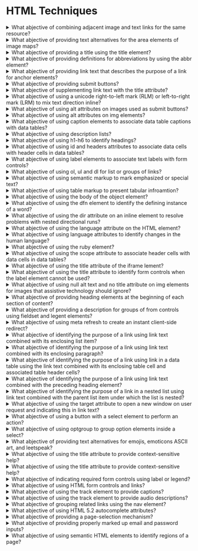 # HTML Techniques

<details>
  <summary>What abjective of combining adjacent image and text links for the same resource?</summary>

The objective of this technique is to provide both text and iconic representations of links without making the web page more confusing or difficult for keybaord users or assistive technology users. Since different users finding text and icons more usable, providing both can improve the accessibility of the link.

**Procedure:**

1. Check that every img element contained within the a element has a null value set for its alt attribute.
2. Check that the a element contains an img element that has either a null alt attribute value or a value that supplements the link text and describes the image.

[More >>](https://www.w3.org/WAI/WCAG22/Techniques/html/H2)

</details>

<details>
  <summary>What abjective of providing text alternatives for the area elements of image maps?</summary>

The objective of this technique is to provide text alternatives that serve the same purpose as the selectable regions of an image map. An image map is an image divided into selectable regions defined by area elements. Each area is a link to another Web page or another part of the current Web page. The alt attribute of each area element serves the same purpose as the selectable are of the image.

**Procedure:**

1. Check that the area element has an alt attribute.
2. Check that the text alternative specified by the alt attribute serves the same purpose as the part of image map image referenced by teh are element of the image map.

[More >>](https://www.w3.org/WAI/WCAG22/Techniques/html/H24)

</details>

<details>
  <summary>What abjective of providing a title using the title element?</summary>

All HTML documents, including those in frames, have a title element in the head section that defines in a simple phrase the purpose of the document. This helps users to orient themselves within the site quickly without having to search for orientation information in the body of the page.

**Procedure:**

1. Examine the source code of the HTML document and check that a non-empty title element appears in the head section.
2. Check that the title element describes the docuemnt.

[More >>](https://www.w3.org/WAI/WCAG22/Techniques/html/H25)

</details>

<details>
  <summary>What abjective of providing definitions for abbreviations by using the abbr element?</summary>

The objective of this technique is to provide expansions or definitions for abbreviations by using the abbr element. IT is always appropriate to use abbr element for any abbreviation, including acronyms and initialisms.

**Procedure:**

1. Check that an expansion or definition is provided for each abbreviation via abbr.

[More >>](https://www.w3.org/WAI/WCAG22/Techniques/html/H28)

</details>

<details>
  <summary>What abjective of providing link text that describes the purpose of a link for anchor elements?</summary>

The objective of this technique is to describe the purpose of a link by providing descriptive text as the content of the an element. The description lets a user distinguish this link from other links in the Web page and helps the user determine whetehr to follow the link. The URI of the destination is generally not sufficiently descriptive.

**Procedure:**

1. Check that text or a text alternative for non-text content is included in the an element.
2. If an img element is the only content of the a element, check that its text alternative describes the purpose of the link.
3. If the element contains one or more img element(s) and the text alternative of the img element(s) is empty, check that the text of the link describes the purpose of the link.
4. If the a element only contains text, check that the text describes the purpose of the link.

[More >>](https://www.w3.org/WAI/WCAG22/Techniques/html/H30)

</details>

<details>
  <summary>What abjective of providing submit buttons?</summary>

The objective of this technique is to provide a mechanism that allows users to explicitly request changes of context. The intended use of a submit button is to generate an HTTP request that submits data entered in a form, so it is an appropriate control to use for causing a change of context.

**Procedure:**

1. Find all forms in the content.
2. For each form, check that it has submit button.

[More >>](https://www.w3.org/WAI/WCAG22/Techniques/html/H32)

</details>

<details>
  <summary>What abjective of supplementing link text with the title attribute?</summary>

The objective of this technique is to demonstrate how to use a title attribute on an anchor element to provide additional text describing a link. The title attribute is used to provide additional information to help clarify or further describe the purpose of a link. If the supplementary information provided through the title attribute is something the user should know before following the link, such as a warning, then it should be provided in the link thext rather than in the title attribute.

**Procedure:**

1. For each anchor element that has a title attribute, check that the title attribute together with the link text describes the purpose of the link.

[More >>](https://www.w3.org/WAI/WCAG22/Techniques/html/H33)

</details>

<details>
  <summary>What abjective of using a unicode right-to-left mark (RLM) or left-to-right mark (LRM) to mix text direction inline?</summary>

The objective of this technique is to demonstrate how to use Unicode right to left marks and left-to-right marks to override the HTML bidrectional algorithm when it produces undesirable results. This may be necessary, for instance, when placing neutral characters such as spaces or punctuation between different directional text runs. The concepts used in this technique are described in Inline markup and bidirectional text in HTML.

**Procedure:**

1. Examine the source for places where text changes direction.
2. When text changes direction, check whether neutral characters such as spaces or punctuation occur adjacent tot text that is rendered in the non-default direction.
3. When check #2 is true and the HTML bidirectional algorithm would produce the wrong placement of the neutral characters, check whether the neutral characters are followed by Unicode right-to-left or left-to-right marks that cause neutral characters to be placed as part of the preceding characters.

[More >>](https://www.w3.org/WAI/WCAG22/Techniques/html/H34)

</details>

<details>
  <summary>What abjective of using alt attributes on images used as submit buttons?</summary>

For input elements of type image, the alt attribute of the input element is used to provide a functional label. This label indicates the button's function, but does not attempt to describe the image. This label indicates the button's function, but does not attempt to describe the image. The label is especially important if there are multiple submit buttons on the page that each lead to different results.

**Procedure:**

1. For all input elements that have a type attribute value of image, check for the presence of an alt attribute.
2. Check that the value of the alt attribute describes the button's function.

[More >>](https://www.w3.org/WAI/WCAG22/Techniques/html/H36)

</details>

<details>
  <summary>What abjective of using alt attributes on img elements?</summary>

When using the img element, specify a short text alternative with the alt attribute. Note. The value of this attribute is referred to as "alt text".

When an image contains words that are important to understanding the content, the alt text should inculde those words. This will allow the alt text to play the same function on the page as the image. Note that it does not necessarily describe the visual characterisics of the image itself but must convey the same meaning as the image.

**Procedure:**

1. Examine each img element in the content.
2. Check that each img element which conveys meaning contains an alt attribute.
3. If the image contains words that are important to understanding the content, the words are included int the text alternative.

[More >>](https://www.w3.org/WAI/WCAG22/Techniques/html/H37)

</details>

<details>
  <summary>What abjective of using caption elements to associate data table captions with data tables?</summary>

The objective of this technique is to programmatically associate captions for data tables where captions are provided in the presentation. The caption for a table is a table identifier and acts like a title or heading for the table.

**Procedure:**

1. Check that the table includes a caption element.
2. Check that the text that titles or describes the table is included in hte caption element.

[More >>](https://www.w3.org/WAI/WCAG22/Techniques/html/H39)

</details>

<details>
  <summary>What abjective of using description lists?</summary>

The objective of this technique is to provide the description of names or terms by presentiong them in a description list. The list is marked up using the dl element. Within the list, each term is put in a separate dt element, and its description goes in the dd element directly following it. Multiple terms can be associated with a single description, as can a single term with multiple descriptions, provided that semantic sequence is maintained. The title attribute can be used to provide additional information about the description list. Usage of description lists ensures that temrs and their desctions are semantically related even as presentaion format changes, as well as ensuring that these terms and desctions are semantically grouped as a unit.

**Procedure:**

1. Check that the list is contained within a dl element.
2. Check that each term in the list being described is contained iwthin a dt element.
3. Check that when there is more than one term that shares the same description that the dt elements immediately follow each other.
4. Check that the description for each term is contained in one or more dd elements.
5. Check that the one or more dd elements immediately follow the one or more dt elements containing the term being described.

[More >>](https://www.w3.org/WAI/WCAG22/Techniques/html/H40)

</details>

<details>
  <summary>What abjective of using h1-h6 to identify headings?</summary>

The objective of this technique is to use HTML heading markup to provide semantic code for headings in the content. Heading markup will allow assistive technologies to present the heading status of text to a user. A screen reader can recognize the code and announce the text as a heading with its level, beep or provide some other auditory indicator. Screen readers are also able to navigate heading markup which can be an effective way for screen reader users to more quickly find the content of interest. Assistive technologies that alter the authored visual display will also be able to provide and appropriate alterante visual display for headings that can be identified by heading markup.

**Procedure:**

1. Check that heading markup is used when content is a heading and the heading markup indicates the appropriate heading level for the content.
2. Check that heading markup is not used when content is not a heading.

[More >>](https://www.w3.org/WAI/WCAG22/Techniques/html/H42)

</details>

<details>
  <summary>What abjective of using id and headers attributes to associate data cells with header cells in data tables?</summary>

The objective of this technique is to associate each data cell with the appropriate headers. This technique adds a headers attribute to each data cell. It also adds an id attribute to any cell used as a header for other cells. The headers attribute of a cell contains a list of the id attributes of the associated header cells. If there is more than one id, they are separated by spaces.

**Procedure:**

1. Check for layout tables: determine whether the content has a relationship with other content in both its column and its row. If "no", the table is a layout table. If "yes", the table is a data table.
2. For data tables, check that any cell that is associated with more than one row and/or one column header contains a headers attribute that list the id for all headers associated with that cell.
3. For data tables where any cell contains an id or headers attribute:

- Checka that each id listed in the headers attribute of the data cell matches the id attribute of a cell that is used as a header element.
- Check that the headers attribute of a data cell contains the id attribute of all headers associated with the data cell.
- Check that all ids are unique.

[More >>](https://www.w3.org/WAI/WCAG22/Techniques/html/H43)

</details>

<details>
  <summary>What abjective of using label elements to associate text labels with form controls?</summary>

The objective of this technique is to use the label element to explicitly associate a form control with a label. A label is attached to a specific form control through the use of the for attribute. The value of the for attribute must be the same as the value of the id attribute of the form control.

**Procedure:**

- For all input elements of type text, file or password, for all texterea elements, and for all select elements in the Web page:

1. Check that there is a label element that identifies the purpose of the control before the input, textarea, or select element.
2. Check that the for attribute of the label element matches the id of the input, textarea, or select element.
3. Check that the albel element is visible.

- For all input elements of type checkbox or radio in the Wb page:

1. Check that there is a label element that identifies the purpose of the control after the input element.
2. Check that the for attribute of the label element matches the id of the input element.
3. Check that the label element is visible.

[More >>](https://www.w3.org/WAI/WCAG22/Techniques/html/H44)

</details>

<details>
  <summary>What abjective of using ol, ul and dl for list or groups of links?</summary>

The objective of this technique is to create list of related items using list elements appropriate for their purpose. The ol element is used when the list is ordered and the ul element is used when the list is unordered. Description lists dl are used to group name-value pairs of inromation, for example: terms and definitions or questions and answers. Although the use of this markup can make lists more readable, not all lists need markup. For instance, sentance, sentences that contain comma-separated lists may not need list markup.

**Procedure:**

1. Check that content that has the visual appearance of a list is marked as an unordered list.
2. Check that content that has the visual appearance of a numbered list is marked as an ordered list.
3. Check that content is marked as a description list when groups of name-value pairs, for example: terms and definitions or questions and answers, are presented in the form of a list.

[More >>](https://www.w3.org/WAI/WCAG22/Techniques/html/H48)

</details>

<details>
  <summary>What abjective of using semantic markup to mark emphasized or special text?</summary>

The objective of this technique is to demonstrate how semantic markup can be used to mark emphasised or special text so that it can be programmatically determined. Using semantic markup to mark emphasized or special text also provides structrue to the document. User agents can then make the structure perceivable to the user, for example using a different visual presentation for different types of structures or by using a different voice or pitch in an auditory presentation.

**Procedure:**

1. Examine the content for information that is conveyed through variations in presentation of text.
2. Check that appropriate semantic markup have been used to mark the text that conveys information through variations in text.

[More >>](https://www.w3.org/WAI/WCAG22/Techniques/html/H49)

</details>

<details>
  <summary>What abjective of using table markup to present tabular infroamtion?</summary>

The objective of this technique is to present tabular infroamtion in a way that preserves relationships within the infroamtion even when users cannot see the table or the presentation format is changed. Inforamtion is considered tabular when logical relationships among text, numbers, images, or other data exist in two dimensions. These relationships are represented in columns and rows, and the columns and rows must be recognizable in order for the logical relationships to be perceived.

**Procedure:**

1. Check for the presence of tabular information.
2. For each occurrence of tabular inforamtion: check that table markup with at least the elements table, tr, th, and td is used.

[More >>](https://www.w3.org/WAI/WCAG22/Techniques/html/H51)

</details>

<details>
  <summary>What abjective of using the body of the object element?</summary>

The objective of this technique is to provide a text alternative for content rendered using the object element. The body of the object element can be used to provide a complete text alternative for the object, or may contain additional non-text content with text alternatives.

**Procedure:**

1. Check that the body of each object element contains a text alternative for the object.

[More >>](https://www.w3.org/WAI/WCAG22/Techniques/html/H53)

</details>

<details>
  <summary>What abjective of using the dfn element to identify the defining instance of a word?</summary>

The objective of this technique is to use the dfn to mark the use of a word or phrase where it is defined. The dfn element is used to indicate the defining instance of the enclossed term. In other words, it marks the occurrence of the term where the term is defined. Note that it encloses the term, not the difinition. This technique would be used in combination with Using inline definitions to provide the definition.

**Procedure:**

1. Identify all words that are defined inline in the text, that is where the definition occurs in a sentence near an occurrence of the word.
2. Check that each word that is defined inline is contained in a dfn element.

[More >>](https://www.w3.org/WAI/WCAG22/Techniques/html/H54)

</details>

<details>
  <summary>What abjective of using the dir attribute on an inline element to resolve problems with nested directional runs?</summary>

The objective of this technique is to identify changes in the text direction of text that includes nested directional runs by providing the dir attribute on inline elements. A nested directional run is a run of text that includes mixed directional text, for example, a paragraph in English containing a quoted Hebrew sentence which in turn includes an English phrase. Use of the dir attribute on an enclosing span or other inline element may be necessary because the Unicode bidrectional algorithm can produce undesirable results when mixed directional text contains spaces or punctuation. The concepts used in this technique are described in What you need to know about the bidi algorithm and inline markup.

**Procedure:**

1. Examine the text direction of text in the document.
2. If the text direction is right-to-left, check that for the ancestor element that has a dir attribute, the attribute has the value rtl.
3. If the text direction is left-to-right, check that there is no ancestor element with a dir attribute, or that for the ancestor element that has a dir attribute, the attribute has the value ltr.

[More >>](https://www.w3.org/WAI/WCAG22/Techniques/html/H56)

</details>

<details>
  <summary>What abjective of using the language attribute on the HTML element?</summary>

The objective of this technique is to identify the default language of a document by providing the lang attribute on the html element.

**Procedure:**

1. Check that the html element has a lang attribute.
2. Check that the value of the lang attribute conforms to tags for identifying languages or its successor and reflects the primary language used by the Web page.

[More >>](https://www.w3.org/WAI/WCAG22/Techniques/html/H57)

</details>

<details>
  <summary>What abjective of using language attributes to identify changes in the human language?</summary>

The objective of this technique is to clearly identify any changes in language on a page by using the lang attribute.

**Procedure:**

For each element in the document:

1. Check that the human language of the content of the lement is the same as the inherited language for the element.

For each lang attribute in the document:

1. Check that the value of the lang attribute.
2. Check that the language code matches the language of the content it applies to.

[More >>](https://www.w3.org/WAI/WCAG22/Techniques/html/H58)

</details>

<details>
  <summary>What abjective of using the ruby element?</summary>

The objective of this technique is to use ruby annotation to provide information about the pronunciation and meaning of a run of text where meaning is determined by pronunciation.

**Procedure:**

1. Check that a rt element contains pronunication infromation for each run of text defined by the rb element.
2. If simple Ruby markup is used, check that the rp element is present to indicate to user agents that do not support Ruby annotations that the text in the rt element provides the pronunciation information.

[More >>](https://www.w3.org/WAI/WCAG22/Techniques/html/H62)

</details>

<details>
  <summary>What abjective of using the scope attribute to associate header cells with data cells in data tables?</summary>

The objective of this technique is to associate header cells with data cells in complex tables using the scope attribute. The scope attribute may be used to clarify the scope of any cell used as a header. The scope identifies whether the cell is a header for a row, column, or group of rows or comumns. The values row, col, rowgroup, and colgroup identify these possible scopes, respectively.

**Procedure:**

1. Check that all th elements have a scope attribute.
2. Check that all scope attributes have the value row, col, rowgroup, or colgroup.

[More >>](https://www.w3.org/WAI/WCAG22/Techniques/html/H63)

</details>

<details>
  <summary>What abjective of using the title attribute of the iframe lement?</summary>

The objective of this technique is to demonstrate the use of the title attribute of the iframe element to describe its contents. This provides a label for the iframe so users can determine which frame to enter and explore in details. It does not label the content inside the iframe.

**Procedure:**

1. Check each iframe element in the HTML source code for the presence of a title attribute.
2. Check that the title attribute contains text that describes the iframe's content.

[More >>](https://www.w3.org/WAI/WCAG22/Techniques/html/H64)

</details>

<details>
  <summary>What abjective of using the title attribute to identify form controls when the label element cannot be used?</summary>

The objective of this technique is to use the title attribute to provide an accessible name for form controls when the visual design does not include text on the screen that can be associated with the control as a label. User agents, including assistive technology, can speak the title attribute.

**Procedure:**

1. Check that the control has a title attribute.
2. Check that the purpose of the form control is clear to users who can see the control.
3. Check that the title attribute identifies the purpose of the control and that it matches the apparent visual purpose.

[More >>](https://www.w3.org/WAI/WCAG22/Techniques/html/H65)

</details>

<details>
  <summary>What abjective of using null alt text and no title attribute on img elements for images that assistive technology should ignore?</summary>

The purpose of this technique is to show how images can be marked so that they can be ignored by assistive technology.

**Procedure:**

1. Check that title attribute is either absent or empty.
2. Check that alt attribute is present and empty.

[More >>](https://www.w3.org/WAI/WCAG22/Techniques/html/H67)

</details>

<details>
  <summary>What abjective of providing heading elements at the beginning of each section of content?</summary>

The objective of this technique is to use section headings to convey the structure of the content. Heading markup can be used:

- to indicate start of main content;
- to mark up section headings within the main content area;
- to demarcate different navigational sections like top or main navigation, left or secondary navigation and footer navigation;
- to mark up images of text that are used as headings;
- to allow users the ability to navigate a page by sections or skip repeated blocks of information.

**Procedure:**

1. Check that the content is divided into separate sections.
2. Check that each section on the page starts with a headings.

[More >>](https://www.w3.org/WAI/WCAG22/Techniques/html/H69)

</details>

<details>
  <summary>What abjective of providing a description for groups of from controls using fieldset and legent elements?</summary>

The objective of this technique is to provide a semantic grouping for related form controls. This allows users to understand the relationship of the controls and interact with the form more quickly and effectively.

**Procedure:**

1. Check that the group of logically related input or select elements are contained within fieldset elements.
2. Check that each fieldset has a legend element that is the first child in the fieldset and includes a description for that group.

[More >>](https://www.w3.org/WAI/WCAG22/Techniques/html/H71)

</details>

<details>
  <summary>What abjective of using meta refresh to create an instant client-side redirect?</summary>

The objective of this technique is to enable redirects on the client side without confusing the user. Redirects are preferebly implemented on the server side, but authours do not always have control over server-side technologies.

**Procedure:**

Find all meta elements in the document that contain the http-equiv attribute with value refresh, check that:

1. The content attribute has a number with a value of 0.
2. The number is followed by; URL=anyURL (where anyURL stands for the URI that should replace the current page).

[More >>](https://www.w3.org/WAI/WCAG22/Techniques/html/H76)

</details>

<details>
  <summary>What abjective of identifying the purpose of a link using link text combined with its enclosing list item?</summary>

The objective of this technique is to identify the purpose of a link from the link and its list item context. The list imte enclosing the link provides context for an otherwise unclear link when the list item is the nearest enclosing block-level ancestor element. The description lets a user distinguish this link from links in the Web page that lead to other destinations and helps the user determine whether to follow the link. Note that simply providing the URI of the destination is generally not sufficiently descriptive.

**Procedure:**

1. Check that the link is part of a list item.
2. Check that text of the link combined with the text of its enclosing list item describes the purpose of the link.

[More >>](https://www.w3.org/WAI/WCAG22/Techniques/html/H77)

</details>

<details>
  <summary>What abjective of identifying the purpose of a link using link text combined with its enclosing paragraph?</summary>

The objective of this technique is to identify the purpose of a link from the link and its paragraph context. The paragraph enclosing the link provides context for an otherwise unclear link when the paragraph is the nearest enclosing block-level ancestor element. The description lets a user distinguish this link from links in the Web page that lead to other destinations and helps the user determine whetehr to follow the link. Note that simply providing the URI of the destination is generally not sufficiently descriptive.

**Procedure:**

1. Check that the link is part of a paragraph.
2. Check that text of the link combined with the text of its enclosing paragraph describes the purpose of the link.

[More >>](https://www.w3.org/WAI/WCAG22/Techniques/html/H78)

</details>

<details>
  <summary>What abjective of identifying the purpose of a link using link in a data table using the link text combined with its enclosing table cell and associated table header cells?</summary>

The objective of this technique is to identify the purpose of a link from the link in its data table context. This context is the table cell enclosing the link and the cell's associated table header cells. The data table context provides the purpose for an otherwise unclear link when the table cell is the nearest enclosing block-level ancestor element. IT lets a user distinguish this link from other links in the Web page that lead to other desinations and helps the user determine whether to follow the link. Note that simply providing the URI of the destination is not sufficiently descriptive for people with disabilities especially those with cognitive disabilities.

**Procedure:**

1. Check that the link is in a talbe cell.
2. Check that text of the link combined with the text of the associated table header cells describes the purpose of the link.

[More >>](https://www.w3.org/WAI/WCAG22/Techniques/html/H79)

</details>

<details>
  <summary>What abjective of identifying the purpose of a link using link text combined with the preceding heading element?</summary>

The objective of this technique is to identify the purpose of a from the context provided by its heading context. The preceding heading provides context for an otherwise unclear link. The description lets a user distinguish this link from links in the Web page that lead to other destinations and helps the user determine whether to follow the link.

**Procedure:**

1. Find the heading element that precedes the link.
2. Check that the text of the link combined with the text of that heading describes the purpose of the link.

[More >>](https://www.w3.org/WAI/WCAG22/Techniques/html/H80)

</details>

<details>
  <summary>What abjective of identifying the purpose of a link in a nested list using link text combined with the parent list item under which the list is nested?</summary>

The objective of this technique is to describe the purpose of a link in a nested list from the context provided by the list item under which the list is nested. This list item provides context for an otherwise unclear link. The description lets a user distinguish this link fro mlinks in the Web page that lead to other destinations and helps the user determine whether to follow the link.

**Procedure:**

1. Find the link's parent ul or ol element.
2. Check that this list element (ul, ol) is a descendant of an li element.
3. Check that the text of the link combined with the text of that parent li element describes the purpose of the link.

[More >>](https://www.w3.org/WAI/WCAG22/Techniques/html/H81)

</details>

<details>
  <summary>What abjective of using the target attribute to open a new window on user request and indicating this in link text?</summary>

The objective of this technique is to avoid confusion that may be caused by the appearance of new windows that were not requested by the user. Suddenly opening new windows can disorient users or be missed completely by some. In HTML, the target attribute can be used to open a new window.

**Procedure:**

1. Activate each link in the document to check if it opens a new window.
2. For each link that opens a new window, check that it uses the target attribute.
3. Check that the link text contains information indicating that the link will opwn in a new window.

[More >>](https://www.w3.org/WAI/WCAG22/Techniques/html/H83)

</details>

<details>
  <summary>What abjective of using a button with a select element to perform an action?</summary>

The objective of this technique is to allow the user to control when an action is performed, rather than having the action occur as a side effect of choosing a value for the select element. The user may inspect the different values of the select element, or may accidentally choose the wrong value, without causing the action to occur. When the user is satisfied with their choice, they select the button to perform the action.

**Procedure:**

1. Check that focus (including keyboard focus) on an option in the select element does not result in any actions.
2. Check that selecting the button performs the action associated with the current select value.

[More >>](https://www.w3.org/WAI/WCAG22/Techniques/html/H84)

</details>

<details>
  <summary>What abjective of using optgroup to group option elements inside a select?</summary>

The objective of this technique is to group items in a selection list. A selection list is a set of allowd values for a form control such as a multi-select list or a combo box. Often selection list have groups of related options. Those groups should be semantically identified, rather than being delimiter with "dummy" list entries, for example: an option element containing only a series of dashes to create a horizontal line. Semantically identifying groups of options helps to visually break up long list so that users can more easily locate what they are interested in.

**Procedure:**

1. Check the set of options within a selection list to see if there are groups of related options.
2. If there are groups of related options, they should be grouped with optgroup.

[More >>](https://www.w3.org/WAI/WCAG22/Techniques/html/H85)

</details>

<details>
  <summary>What abjective of providing text alternatives for emojis, emoticons ASCII art, and leetspeak?</summary>

Emojis are very popular and are frequently used online to help provide more context and expression to text based communication. Emojis come with their own pre-defined names that might not always match what the author is intending to communicate. For example, the emoji of a black right-facing triangle is described by default as black right-pointing pointer, which would be confusing if a designer had changed its rotation or color, or if it was being used to give the accessible name to a "play" button in a multimedia player.

**Procedure:**

1. Check to see that the content contains emojis, emoticons, ASCII art, or leetspeak.
2. Check that each emoji has a text alternative that serves an equivalent purpose.
3. Check that each ASCII artwork, emoticon, and / or Leetspeak either:

- is marked up as an image with a text alternative that serves an equivalent purpose;
- has a text alternative immediately before or after.

[More >>](https://www.w3.org/WAI/WCAG22/Techniques/html/H86)

</details>

<details>
  <summary>What abjective of using the title attribute to provide context-sensitive help?</summary>

The objective of this technique is to use HTML according to its specification. Technology specifications define the meaning and proper handling of features of the technology. Using those features in the manner described by the specification ensures that user agents, including assistive technologies, will be able to present representations of the feature that are accurate to the author's intent and interoperable with each other.

**Procedure:**

1. Check that the page uses only elements, attributes, and attribute values that are defined in the specification.
2. Check that elements attributes, and values are used in the manner prescribed by the specification.
3. Check that the page can be parsed correctly, according to the rules of the specification.

[More >>](https://www.w3.org/WAI/WCAG22/Techniques/html/H88)

</details>

<details>
  <summary>What abjective of using the title attribute to provide context-sensitive help?</summary>

The objective of this technique is to provide context sensitive help for users as they enter data in forms by providing the help infromation in a title attribute. The help may include format information or examples of input.

**Procedure:**

1. Identify form controls that require text input.
2. Check that each form control has an explicitly associated label.
3. Check that each form control has context-sensitive help provided in the title attribute.

[More >>](https://www.w3.org/WAI/WCAG22/Techniques/html/H89)

</details>

<details>
  <summary>What abjective of indicating required form controls using label or legend?</summary>

The objective of this technique is to provide a clear indication that a specific form control in a Web application or form is required for successful data submission. A symbol or text indicating that the control is required is programmatically associated with the field by using the label element, or the legend for groups of controls associated viea fieldset. If a symbol is used, the user is advised of its meaning before the first use.

**Procedure:**

1. For each required form control, check that the required status is indicated in the form control's label or legend.
2. For each indicator of required status that is not provided in text, check that the meaning of the indicator is explained before the form control that uses it.

[More >>](https://www.w3.org/WAI/WCAG22/Techniques/html/H90)

</details>

<details>
  <summary>What abjective of using HTML form controls and links?</summary>

The objective of this technique is to use standard HTML form controls and link elements to provide keyboard operation and assistive technology interoperability of interactive user interface elements.

**Procedure:**

1. Inspect the HTML source code.
2. For each instance of links and form elements, check that the name, value, and state are specified as indicated in the table above.

[More >>](https://www.w3.org/WAI/WCAG22/Techniques/html/H91)

</details>

<details>
  <summary>What abjective of using the track element to provide captions?</summary>

The objective of this technique is to use the HTML track element to specify a captions timed text track for a video element. Caption timed text tracks contain transcription or translation of the dialogue, should effects, relevant musical cues, and other relevant audio information, suitable for when sound is unavailable or not clearly audible.

**Procedure:**

1. Check that the video contains a track element of kind captions in the language of the video.

[More >>](https://www.w3.org/WAI/WCAG22/Techniques/html/H95)

</details>

<details>
  <summary>What abjective of using the track element to provide audio descriptions?</summary>

The objective of this technique is to use the HTML track element to specify a descriptions timed text track for a video element. Audio description timed text tracks contain textual descriptions of the video component of the media resource, intended for audio synthesis when the visual component is obscured, unavailable, or not usable. The user agent makes the cues available to the user in a non-visual fashion, for instance, by synthesizing them into speech.

**Procedure:**

1. Check that the video contains a track elemetn of kind="descriptions" in the language of the video.

[More >>](https://www.w3.org/WAI/WCAG22/Techniques/html/H96)

</details>

<details>
  <summary>What abjective of grouping related links using the nav element?</summary>

The objective of this technique is to group navigation links using the HTML nav element. The nav element is one of several sectioning elements in HTML. Use of this markup can make groups of links easier to locate and skip past by users of assistive technology such as screen readers. Using semantic structures allow custom style sheets to be used to change the presentation of groups of links while preserving their relationship. When the nav element is employed more than once on a page, distinguish the navigation groups by using an aria-labelledby or aria-label attribute.

**Procedure:**

1. Check that links that are visually grouped and represent a section of the page are enclosed in a nav element.

[More >>](https://www.w3.org/WAI/WCAG22/Techniques/html/H97)

</details>

<details>
  <summary>What abjective of using HTML 5.2 autocomplete attributes?</summary>

The objective of this technique is to programmatically link a pre-defined and published taxonomic term to the input, so that the inputs can also be machine-interpreted. This way the input will always have a common, referable and identifiable value associated to it, no matter what language is used, or what visible on-screen term is used to label the input. Then it can be further customized or otherwise machine-manipulated to help users.

**Procedure:**

1. The form field has a valid and well-formed autocomplete attribute and value pair.
2. The purpose of the form field indicated by the label corresponds with the autocomplete token on the input.

[More >>](https://www.w3.org/WAI/WCAG22/Techniques/html/H98)

</details>

<details>
  <summary>What abjective of providing a page-selection mechanism?</summary>

The objective of this technique is to ensure that a page-selection mechanism is provided that makes available programmatically all set page locations in the digital publication.

**Procedure:**

1. Check that a page-selection mechanism exists in the publication.
2. Check that all the static page break locations in the publication are represented in the selection mechanism.
3. Check that the entries in the page-selection mechanism link to the correct location in the publication.

[More >>](https://www.w3.org/WAI/WCAG22/Techniques/html/H99)

</details>

<details>
  <summary>What abjective of providing properly marked up email and password inputs?</summary>

The objective of this technique is to provide examples of properly marked up email and password inputs. This technique involves providing form mechanism where the user can enter their email address and password to log into the website.

**Procedure:**

1. Check that each input for authentication includes an appropriate accessbile-name.
2. Check that each input for authentication allows pasting.

[More >>](https://www.w3.org/WAI/WCAG22/Techniques/html/H100)

</details>

<details>
  <summary>What abjective of using semantic HTML elements to identify regions of a page?</summary>

The objective of this technique is to provide programmatic access to sections of a web page. Lnadmark roles programmatically identify sections of a page. Browsers don't expose landmarks directly to users, but they they are made availabel to them by assistive technology and browser extensions to help navigation to various sections of a page.

**Procedure:**

1. Examine each HTML element that creates a landmark role.
2. Examine whetehr the correct element has been used to mark up content. For example: a nav element has been used to mark up a section with navigation links, or the main element is used to contain the page's main content.
3. If a landmark region needs to have an accessible name to be exposed as a landmark, check to see that there is accessible name.

[More >>](https://www.w3.org/WAI/WCAG22/Techniques/html/H101)

</details>
